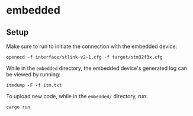 # embedded

## Setup

Make sure to run to initiate the connection with the embedded device:

```shell
openocd -f interface/stlink-v2-1.cfg -f target/stm32f3x.cfg
```

While in the `embedded` directory, the embedded device's generated log can be viewed by running:
```shell
itmdump -F -f itm.txt
```

To upload new code, while in the `embedded/` directory, run:

```
cargo run
```

